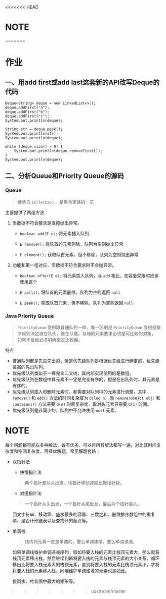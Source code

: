 <<<<<<< HEAD
# NOTE

  

=======
# 作业

## 一、用add first或add last这套新的API改写Deque的代码

```
Deque<String> deque = new LinkedList<>();
deque.addFirst("a");
deque.addFirst("b");
deque.addFirst("c");
System.out.println(deque);

String str = deque.peek();
System.out.println(str);
System.out.println(deque);

while (deque.size() > 0) {
    System.out.println(deque.removeFirst());
}
System.out.println(deque);
```

## 二、分析Queue和Priority Queue的源码

### Queue
> 继承自 `Collection` ，是集合家族的一员

主要提供了两组方法：

1. 当数据不符合要求是直接抛出异常。

    - `boolean add(E e);` 将元素插入队列

    - `E remove();` 将队首的元素删除，队列为空则抛出异常

    - `E element();` 获取队首元素，但不移除，队列为空则抛出异常

2. 功能和第一组对应，但数据不符合要求时不会抛异常。

    - `boolean offer(E e);` 将元素插入队列，与 `add` 相比，在容量受限时应该使用这个

    - `E poll();` 将队首的元素删除，队列为空则返回 `null`

    - `E peek();` 获取队首元素，但不移除，队列为空则返回 `null`

### Java Priority Queue

> `PriorityQueue` 使用跟普通队列一样，唯一区别是 `PriorityQueue` 会根据排序规则决定谁在队头，谁在队尾。存储的元素要求必须是可比较的对象， 如果不是就必须明确指定比较器。

特点

- 普通队列都是先进先出的，但是优先级队列是根据优先级进行确定的，优先级最高的先出队列。
- 优先级队列类似于一棵完全二叉树，其内部实现使用的是数组。
- 优先级队列在数组中其元素不一定是完全有序的，但是在出队列时，其元素是有序的。
- 优先级队列插入和删除元素时，都需要对队列中的元素进行调整，其中 `remove()` 和 `add()` 方法的时间复杂度为 `O(log n)` ,而 `remove(Obejct obj)` 和 `contaions()` 方法需要 `O(n)` 时间复杂度，取对头元素只需要 `O(1)` 时间。
- 优先级队列是非同步的，队列中不允许使用 `null` 元素。

# NOTE

每个问题都可能右多种解法，各有优劣，可以将所有解法都写一遍，对比其时间复杂度和空间复杂度，再择优解题。常见解题套路：

- 双指针法

    - 快慢指针法

    > 两个指针都从头出发，快指针移动速度比慢指针快。

    - 对撞指针法

    > 一个指针从头出发，一个指针从尾出发，最后两个指针碰头。

    回文字符串、移动零、盛水最多的容器、三数之和、删除排序数组中的重复项、是否环形链表以及查找环的起点等。

- 单调栈

    > 栈内的元素一定是单调的，要么单调递增，要么单调递减。

    如果单调栈维护单调递减序列：假如将要入栈的元素比栈顶元素大，那么就将栈顶元素移出栈，然后继续判断将要入栈的元素与栈顶元素的大小关系，循环移出比将要入栈元素大的栈顶元素，直到将要入栈的元素比栈顶元素小，才将将要入栈的元素移入栈。同理维护单调递增的元素也是如此。

    接雨水、柱状图中最大的矩形等。
>>>>>>> upstream/master

